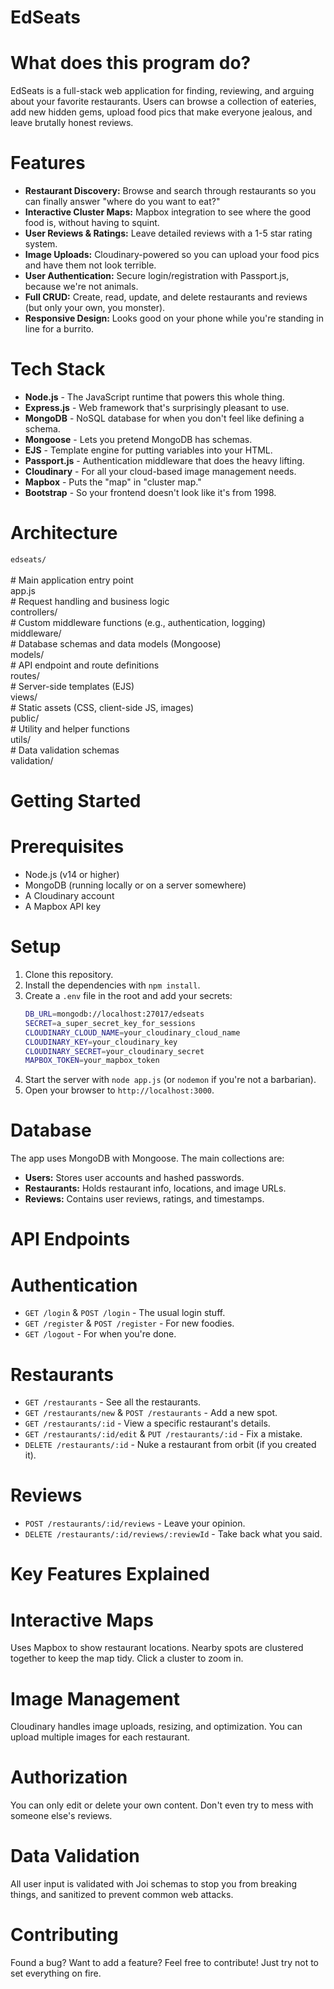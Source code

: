 # EdSeats

# What does this program do?

EdSeats is a full-stack web application for finding, reviewing, and arguing about your favorite restaurants. Users can browse a collection of eateries, add new hidden gems, upload food pics that make everyone jealous, and leave brutally honest reviews.

# Features

- **Restaurant Discovery:** Browse and search through restaurants so you can finally answer "where do you want to eat?"
- **Interactive Cluster Maps:** Mapbox integration to see where the good food is, without having to squint.
- **User Reviews & Ratings:** Leave detailed reviews with a 1-5 star rating system.
- **Image Uploads:** Cloudinary-powered so you can upload your food pics and have them not look terrible.
- **User Authentication:** Secure login/registration with Passport.js, because we're not animals.
- **Full CRUD:** Create, read, update, and delete restaurants and reviews (but only your own, you monster).
- **Responsive Design:** Looks good on your phone while you're standing in line for a burrito.

# Tech Stack

- **Node.js** - The JavaScript runtime that powers this whole thing.
- **Express.js** - Web framework that's surprisingly pleasant to use.
- **MongoDB** - NoSQL database for when you don't feel like defining a schema.
- **Mongoose** - Lets you pretend MongoDB has schemas.
- **EJS** - Template engine for putting variables into your HTML.
- **Passport.js** - Authentication middleware that does the heavy lifting.
- **Cloudinary** - For all your cloud-based image management needs.
- **Mapbox** - Puts the "map" in "cluster map."
- **Bootstrap** - So your frontend doesn't look like it's from 1998.

# Architecture

`edseats/` <br><br>
    # Main application entry point <br>
    app.js <br>
    # Request handling and business logic <br>
    controllers/ <br>
    # Custom middleware functions (e.g., authentication, logging) <br>
    middleware/ <br>
    # Database schemas and data models (Mongoose) <br>
    models/ <br>
    # API endpoint and route definitions <br>
    routes/ <br>
    # Server-side templates (EJS) <br>
    views/ <br>
    # Static assets (CSS, client-side JS, images) <br>
    public/ <br>
    # Utility and helper functions <br>
    utils/ <br>
    # Data validation schemas <br>
    validation/ <br>

# Getting Started

# Prerequisites
- Node.js (v14 or higher)
- MongoDB (running locally or on a server somewhere)
- A Cloudinary account
- A Mapbox API key

# Setup
1. Clone this repository.
2. Install the dependencies with `npm install`.
3. Create a `.env` file in the root and add your secrets:
    ```bash
    DB_URL=mongodb://localhost:27017/edseats
    SECRET=a_super_secret_key_for_sessions
    CLOUDINARY_CLOUD_NAME=your_cloudinary_cloud_name
    CLOUDINARY_KEY=your_cloudinary_key
    CLOUDINARY_SECRET=your_cloudinary_secret
    MAPBOX_TOKEN=your_mapbox_token
    ```
4. Start the server with `node app.js` (or `nodemon` if you're not a barbarian).
5. Open your browser to `http://localhost:3000`.

# Database

The app uses MongoDB with Mongoose. The main collections are:
- **Users:** Stores user accounts and hashed passwords.
- **Restaurants:** Holds restaurant info, locations, and image URLs.
- **Reviews:** Contains user reviews, ratings, and timestamps.

# API Endpoints

# Authentication
- `GET /login` & `POST /login` - The usual login stuff.
- `GET /register` & `POST /register` - For new foodies.
- `GET /logout` - For when you're done.

# Restaurants
- `GET /restaurants` - See all the restaurants.
- `GET /restaurants/new` & `POST /restaurants` - Add a new spot.
- `GET /restaurants/:id` - View a specific restaurant's details.
- `GET /restaurants/:id/edit` & `PUT /restaurants/:id` - Fix a mistake.
- `DELETE /restaurants/:id` - Nuke a restaurant from orbit (if you created it).

# Reviews
- `POST /restaurants/:id/reviews` - Leave your opinion.
- `DELETE /restaurants/:id/reviews/:reviewId` - Take back what you said.

# Key Features Explained

# Interactive Maps
Uses Mapbox to show restaurant locations. Nearby spots are clustered together to keep the map tidy. Click a cluster to zoom in.

# Image Management
Cloudinary handles image uploads, resizing, and optimization. You can upload multiple images for each restaurant.

# Authorization
You can only edit or delete your own content. Don't even try to mess with someone else's reviews.

# Data Validation
All user input is validated with Joi schemas to stop you from breaking things, and sanitized to prevent common web attacks.

# Contributing

Found a bug? Want to add a feature? Feel free to contribute! Just try not to set everything on fire.
